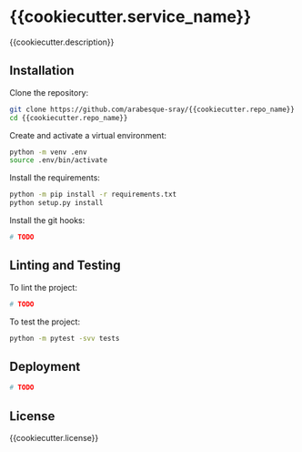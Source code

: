 # {{cookiecutter.service_name}}

{{cookiecutter.description}}

## Installation

Clone the repository:

```bash
git clone https://github.com/arabesque-sray/{{cookiecutter.repo_name}}
cd {{cookiecutter.repo_name}}
```

Create and activate a virtual environment:

```bash
python -m venv .env
source .env/bin/activate
```

Install the requirements:
```bash
python -m pip install -r requirements.txt
python setup.py install
```

Install the git hooks:
```bash
# TODO
```

## Linting and Testing

To lint the project:

```bash
# TODO
```

To test the project:

```bash
python -m pytest -svv tests
```

## Deployment

```bash
# TODO
```

## License

{{cookiecutter.license}}

